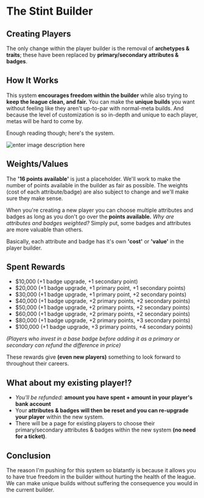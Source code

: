 # The Stint Builder

## Creating Players

The only change within the player builder is the removal of **archetypes & traits**; these have been replaced by **primary/secondary attributes & badges**.

##  How It Works

This system **encourages freedom within the builder** while also trying to **keep the league clean, and fair.** You can make the **unique builds** you want without feeling like they aren't up-to-par with normal-meta builds. And because the level of customization is so in-depth and unique to each player, metas will be hard to come by.

Enough reading though; here's the system.

![enter image description here](https://i.imgur.com/LLbxhNW.png)

## Weights/Values

The **'16 points available'** is just a placeholder. We'll work to make the number of points available in the builder as fair as possible. The weights (cost of each attribute/badge) are also subject to change and we'll make sure they make sense. 

When you're creating a new player you can choose multiple attributes and badges as long as you don't go over the **points available.** *Why are attributes and badges weighted?* Simply put, some badges and attributes are more valuable than others.

Basically, each attribute and badge has it's own **'cost'** or **'value'** in the player builder.

## Spent Rewards
-   $10,000 (+1 badge upgrade, +1 secondary point)
-   $20,000 (+1 badge upgrade, +1 primary point, +1 secondary points)
-   $30,000 (+1 badge upgrade, +1 primary point, +2 secondary points)
-   $40,000 (+1 badge upgrade, +2 primary points, +2 secondary points)
-   $50,000 (+1 badge upgrade, +2 primary points, +2 secondary points)
-   $60,000 (+1 badge upgrade, +2 primary points, +2 secondary points)
-   $80,000 (+1 badge upgrade, +2 primary points, +3 secondary points)
-   $100,000 (+1 badge upgrade, +3 primary points, +4 secondary points) 
  
*(Players who invest in a base badge before adding it as a primary or secondary can refund the difference in price)*

These rewards give **(even new players)** something to look forward to throughout their careers.

## What about my existing player!?
- *You'll be refunded:* **amount you have spent + amount in your player's bank account**
- Your **attributes & badges will then be reset and you can re-upgrade your player** within the new system.
- There will be a page for existing players to choose their primary/secondary attributes & badges within the new system **(no need for a ticket)**.

## Conclusion
The reason I'm pushing for this system so blatantly is because it allows you to have true freedom in the builder without hurting the health of the league. We can make unique builds without suffering the consequence you would in the current builder. 
